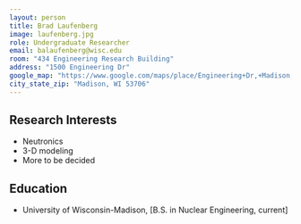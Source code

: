 ```yaml
---
layout: person
title: Brad Laufenberg
image: laufenberg.jpg
role: Undergraduate Researcher
email: balaufenberg@wisc.edu
room: "434 Engineering Research Building"
address: "1500 Engineering Dr"
google_map: "https://www.google.com/maps/place/Engineering+Dr,+Madison,+WI+53706/@43.0722638,-89.4132024,17z/data=!4m5!3m4!1s0x8807acc6ec542427:0x8e97163cfd1719a0!8m2!3d43.0722638!4d-89.4110137"
city_state_zip: "Madison, WI 53706"
---
```



## Research Interests

* Neutronics
* 3-D modeling 
* More to be decided


## Education 

* University of Wisconsin-Madison, [B.S. in Nuclear Engineering, current]


